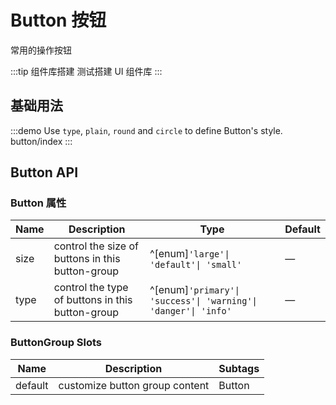 # Button 按钮

常用的操作按钮

:::tip 组件库搭建
测试搭建 UI 组件库
:::

## 基础用法

:::demo Use `type`, `plain`, `round` and `circle` to define Button's style.
button/index
:::

## Button API

### Button 属性

| Name | Description                                      | Type                                                           | Default |
| ---- | ------------------------------------------------ | -------------------------------------------------------------- | ------- |
| size | control the size of buttons in this button-group | ^[enum]`'large'\| 'default'\| 'small'`                         | —       |
| type | control the type of buttons in this button-group | ^[enum]`'primary'\| 'success'\| 'warning'\| 'danger'\| 'info'` | —       |

### ButtonGroup Slots

| Name    | Description                    | Subtags |
| ------- | ------------------------------ | ------- |
| default | customize button group content | Button  |
